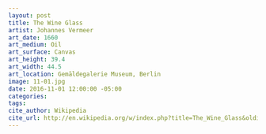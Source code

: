 ```yaml
---
layout: post
title: The Wine Glass
artist: Johannes Vermeer
art_date: 1660
art_medium: Oil
art_surface: Canvas
art_height: 39.4
art_width: 44.5
art_location: Gemäldegalerie Museum, Berlin
image: 11-01.jpg
date: 2016-11-01 12:00:00 -05:00
categories:
tags:
cite_author: Wikipedia
cite_url: http://en.wikipedia.org/w/index.php?title=The_Wine_Glass&oldid=596263641
---
```

